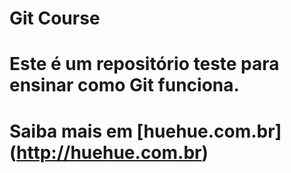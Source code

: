 # Git Course

# Este é um repositório teste para ensinar como Git funciona.

# Saiba mais em [huehue.com.br] (http://huehue.com.br)

